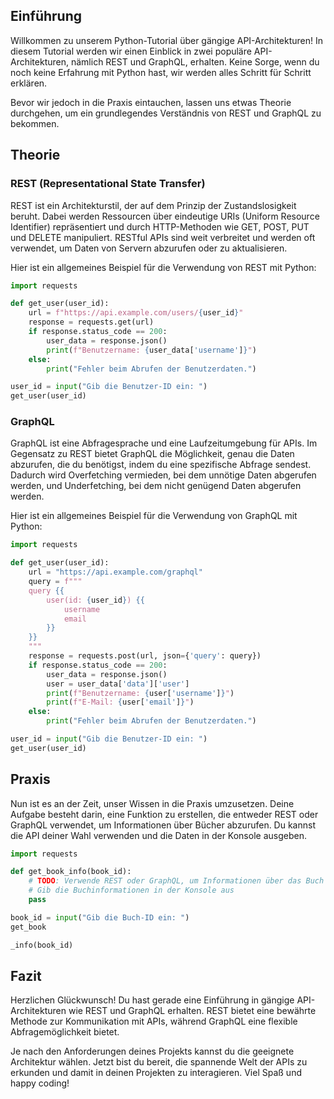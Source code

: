 
## Einführung

Willkommen zu unserem Python-Tutorial über gängige API-Architekturen! In diesem Tutorial werden wir einen Einblick in zwei populäre API-Architekturen, nämlich REST und GraphQL, erhalten. Keine Sorge, wenn du noch keine Erfahrung mit Python hast, wir werden alles Schritt für Schritt erklären.

Bevor wir jedoch in die Praxis eintauchen, lassen uns etwas Theorie durchgehen, um ein grundlegendes Verständnis von REST und GraphQL zu bekommen.

## Theorie

### REST (Representational State Transfer)

REST ist ein Architekturstil, der auf dem Prinzip der Zustandslosigkeit beruht. Dabei werden Ressourcen über eindeutige URIs (Uniform Resource Identifier) repräsentiert und durch HTTP-Methoden wie GET, POST, PUT und DELETE manipuliert. RESTful APIs sind weit verbreitet und werden oft verwendet, um Daten von Servern abzurufen oder zu aktualisieren.

Hier ist ein allgemeines Beispiel für die Verwendung von REST mit Python:

```python
import requests

def get_user(user_id):
    url = f"https://api.example.com/users/{user_id}"
    response = requests.get(url)
    if response.status_code == 200:
        user_data = response.json()
        print(f"Benutzername: {user_data['username']}")
    else:
        print("Fehler beim Abrufen der Benutzerdaten.")

user_id = input("Gib die Benutzer-ID ein: ")
get_user(user_id)
```

### GraphQL

GraphQL ist eine Abfragesprache und eine Laufzeitumgebung für APIs. Im Gegensatz zu REST bietet GraphQL die Möglichkeit, genau die Daten abzurufen, die du benötigst, indem du eine spezifische Abfrage sendest. Dadurch wird Overfetching vermieden, bei dem unnötige Daten abgerufen werden, und Underfetching, bei dem nicht genügend Daten abgerufen werden.

Hier ist ein allgemeines Beispiel für die Verwendung von GraphQL mit Python:

```python
import requests

def get_user(user_id):
    url = "https://api.example.com/graphql"
    query = f"""
    query {{
        user(id: {user_id}) {{
            username
            email
        }}
    }}
    """
    response = requests.post(url, json={'query': query})
    if response.status_code == 200:
        user_data = response.json()
        user = user_data['data']['user']
        print(f"Benutzername: {user['username']}")
        print(f"E-Mail: {user['email']}")
    else:
        print("Fehler beim Abrufen der Benutzerdaten.")

user_id = input("Gib die Benutzer-ID ein: ")
get_user(user_id)
```

## Praxis

Nun ist es an der Zeit, unser Wissen in die Praxis umzusetzen. Deine Aufgabe besteht darin, eine Funktion zu erstellen, die entweder REST oder GraphQL verwendet, um Informationen über Bücher abzurufen. Du kannst die API deiner Wahl verwenden und die Daten in der Konsole ausgeben.

```python
import requests

def get_book_info(book_id):
    # TODO: Verwende REST oder GraphQL, um Informationen über das Buch abzurufen
    # Gib die Buchinformationen in der Konsole aus
    pass

book_id = input("Gib die Buch-ID ein: ")
get_book

_info(book_id)
```

## Fazit

Herzlichen Glückwunsch! Du hast gerade eine Einführung in gängige API-Architekturen wie REST und GraphQL erhalten. REST bietet eine bewährte Methode zur Kommunikation mit APIs, während GraphQL eine flexible Abfragemöglichkeit bietet.

Je nach den Anforderungen deines Projekts kannst du die geeignete Architektur wählen. Jetzt bist du bereit, die spannende Welt der APIs zu erkunden und damit in deinen Projekten zu interagieren. Viel Spaß und happy coding!